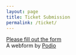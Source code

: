 ```yaml
---
layout: page
title: Ticket Submission
permalink: /ticket/
---
```



<!-- BEGIN Podio web form -->
<script src="https://podio.com/webforms/15445485/1035700.js"></script>
<script type="text/javascript">
  _podioWebForm.render("1035700")
</script>
<noscript>
  <a href="https://podio.com/webforms/15445485/1035700" target="_blank">Please fill out the form</a>
</noscript>
  <div class="podio-webform-container">
  A webform by <a href="https://company.podio.com/collaboration-software" class="podio-webform-inner">Podio</a>
  </div>
<!-- END Podio web form -->


